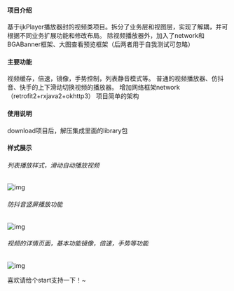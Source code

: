 
#### 项目介绍
基于ijkPlayer播放器封的视频类项目。拆分了业务层和视图层，实现了解耦，并可根据不同业务扩展功能和修改布局。
除视频播放器外，加入了network和BGABanner框架、大图查看预览框架（后两者用于自我测试可忽略）

#### 主要功能
视频缓存，倍速，镜像，手势控制，列表静音模式等。
普通的视频播放器、仿抖音、快手的上下滑动切换视频的播放器。
增加网络框架network（retrofit2+rxjava2+okhttp3）
项目简单的架构

#### 使用说明
download项目后，解压集成里面的library包

#### 样式展示
###### 列表播放样式，滑动自动播放视频
 ![img](https://upload-images.jianshu.io/upload_images/1427878-e50e5a9eaf0f3f95.jpg?imageMogr2/auto-orient/strip%7CimageView2/2/w/1240)  
###### 防抖音竖屏播放功能
 ![img](https://upload-images.jianshu.io/upload_images/1427878-3734cb535a6b1a54.jpg?imageMogr2/auto-orient/strip%7CimageView2/2/w/1240)  
###### 视频的详情页面，基本功能镜像，倍速，手势等功能 
  ![img](https://upload-images.jianshu.io/upload_images/1427878-f0cae4363729e223.jpg?imageMogr2/auto-orient/strip%7CimageView2/2/w/1240)  
  
喜欢请给个start支持一下！~
